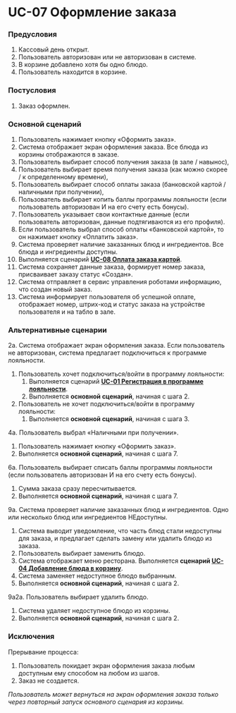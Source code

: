 # UC-07 Оформление заказа

### Предусловия

1. Кассовый день открыт.
2. Пользователь авторизован или не авторизован в системе.
3. В корзине добавлено хотя бы одно блюдо.
4. Пользователь находится в корзине.

### Постусловия

1. Заказ оформлен.

### Основной сценарий

1. Пользователь нажимает кнопку «Оформить заказ».
2. Система отображает экран оформления заказа. Все блюда из корзины отображаются в заказе.
3. Пользователь выбирает способ получения заказа (в зале / навынос),
4. Пользователь выбирает время получения заказа (как можно скорее / к определенному времени),
5. Пользователь выбирает способ оплаты заказа (банковской картой / наличными при получении),
6. Пользователь выбирает копить баллы программы лояльности (если пользователь авторизован И на его счету есть бонусы).
7. Пользователь указывает свои контактные данные (если пользователь авторизован, данные подтягиваются из его профиля).
8. Если пользователь выбрал способ оплаты «банковской картой», то он нажимает кнопку «Оплатить заказ».
9. Система проверяет наличие заказанных блюд и ингредиентов. Все блюда и ингредиенты доступны.
10. Выполняется сценарий **[UC-08 Оплата заказа картой](uc08.md)**.
11. Система сохраняет данные заказа, формирует номер заказа, присваивает заказу статус «Создан».
12. Система отправляет в сервис управления роботами информацию, что создан новый заказ.
13. Система информирует пользователя об успешной оплате, отображает номер, штрих-код и статус заказа на устройстве пользователя и на табло в зале.

### Альтернативные сценарии

2а. Система отображает экран оформления заказа. Если пользователь не авторизован, система предлагает подключиться к программе лояльности.

1. Пользователь хочет подключиться/войти в программу лояльности:
    1. Выполняется сценарий **[UC-01 Регистрация в программе лояльности](uc01.md)**.
    2. Выполняется **основной сценарий**, начиная с шага 2.
2. Пользователь не хочет подключиться/войти в программу лояльности:
    1. Выполняется **основной сценарий**, начиная с шага 3.

4а. Пользователь выбрал «Наличными при получении».

1. Пользователь нажимает кнопку «Оформить заказ».
2. Выполняется **основной сценарий**, начиная с шага 7.

6а. Пользователь выбирает списать баллы программы лояльности (если пользователь авторизован И на его счету есть бонусы).

1. Сумма заказа сразу пересчитывается.
2. Выполняется **основной сценарий**, начиная с шага 7.

9а. Система проверяет наличие заказанных блюд и ингредиентов. Одно или несколько блюд или ингредиентов НЕдоступны.

1. Система выводит уведомление, что часть блюд стали недоступны для заказа, и предлагает сделать замену или удалить блюдо из заказа.
2. Пользователь выбирает заменить блюдо.
3. Система отображает меню ресторана. Выполняется **сценарий [UC-04 Добавление блюда в корзину](uc04.md)**.
4. Система заменяет недоступное блюдо выбранным.
5. Выполняется **основной сценарий**, начиная с шага 2.

9а2а. Пользователь выбирает удалить блюдо.

1. Система удаляет недоступное блюдо из корзины.
2. Выполняется **основной сценарий**, начиная с шага 2.

### Исключения

Прерывание процесса:

1. Пользователь покидает экран оформления заказа любым доступным ему способом на любом из шагов.
2. Заказ не создается.

*Пользователь может вернуться на экран оформления заказа только через повторный запуск основного сценария из корзины.*


